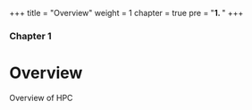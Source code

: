 +++
title = "Overview"
weight = 1
chapter = true
pre = "<b>1. </b>"
+++

### Chapter 1

# Overview

Overview of HPC